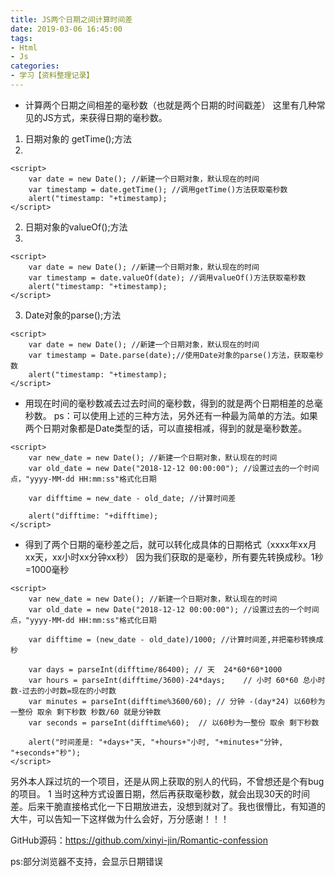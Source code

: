 ```yaml
---
title: JS两个日期之间计算时间差
date: 2019-03-06 16:45:00
tags:
- Html
- Js
categories:
- 学习【资料整理记录】
---
```


- 计算两个日期之间相差的毫秒数（也就是两个日期的时间戳差）
这里有几种常见的JS方式，来获得日期的毫秒数。

1. 日期对象的 getTime();方法
2. 
```
<script>
    var date = new Date(); //新建一个日期对象，默认现在的时间
	var timestamp = date.getTime();	//调用getTime()方法获取毫秒数
	alert("timestamp: "+timestamp);
</script>
```

2. 日期对象的valueOf();方法
3. 
```
<script>
    var date = new Date(); //新建一个日期对象，默认现在的时间
	var timestamp = date.valueOf(date); //调用valueOf()方法获取毫秒数
	alert("timestamp: "+timestamp);
</script>
```
3. Date对象的parse();方法

```
<script>
    var date = new Date(); //新建一个日期对象，默认现在的时间
	var timestamp = Date.parse(date);//使用Date对象的parse()方法，获取毫秒数
	alert("timestamp: "+timestamp);
</script>
```

- 用现在时间的毫秒数减去过去时间的毫秒数，得到的就是两个日期相差的总毫秒数。
ps：可以使用上述的三种方法，另外还有一种最为简单的方法。如果两个日期对象都是Date类型的话，可以直接相减，得到的就是毫秒数差。

```
<script>
	var new_date = new Date(); //新建一个日期对象，默认现在的时间
	var old_date = new Date("2018-12-12 00:00:00"); //设置过去的一个时间点，"yyyy-MM-dd HH:mm:ss"格式化日期

	var difftime = new_date - old_date; //计算时间差
	
	alert("difftime: "+difftime);
</script>
```

- 得到了两个日期的毫秒差之后，就可以转化成具体的日期格式（xxxx年xx月xx天，xx小时xx分钟xx秒）
因为我们获取的是毫秒，所有要先转换成秒。1秒=1000毫秒

```
<script>
	var new_date = new Date(); //新建一个日期对象，默认现在的时间
	var old_date = new Date("2018-12-12 00:00:00"); //设置过去的一个时间点，"yyyy-MM-dd HH:mm:ss"格式化日期

	var difftime = (new_date - old_date)/1000; //计算时间差,并把毫秒转换成秒
	
	var days = parseInt(difftime/86400); // 天  24*60*60*1000 
	var hours = parseInt(difftime/3600)-24*days;    // 小时 60*60 总小时数-过去的小时数=现在的小时数 
	var minutes = parseInt(difftime%3600/60); // 分钟 -(day*24) 以60秒为一整份 取余 剩下秒数 秒数/60 就是分钟数
	var seconds = parseInt(difftime%60);  // 以60秒为一整份 取余 剩下秒数
	
	alert("时间差是: "+days+"天, "+hours+"小时, "+minutes+"分钟, "+seconds+"秒");		
</script>
```

另外本人踩过坑的一个项目，还是从网上获取的别人的代码，不曾想还是个有bug的项目。
1
当时这种方式设置日期，然后再获取毫秒数，就会出现30天的时间差。后来干脆直接格式化一下日期放进去，没想到就对了。我也很懵比，有知道的大牛，可以告知一下这样做为什么会好，万分感谢！！！

GitHub源码：https://github.com/xinyi-jin/Romantic-confession

ps:部分浏览器不支持，会显示日期错误